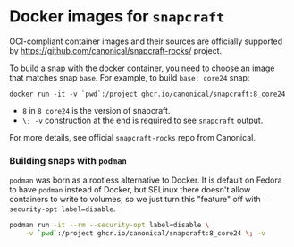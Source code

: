 # Docker images for `snapcraft`

OCI-compliant container images and their sources are officially supported by
https://github.com/canonical/snapcraft-rocks/ project.

To build a snap with the docker container, you need to choose an image that
matches snap `base`. For example, to build `base: core24` snap:

    docker run -it -v `pwd`:/project ghcr.io/canonical/snapcraft:8_core24

 * `8` in `8_core24` is the version of snapcraft.
 * `\; -v` construction at the end is required to see `snapcraft` output.

For more details, see official `snapcraft-rocks` repo from Canonical.

### Building snaps with `podman`

`podman` was born as a rootless alternative to Docker. It is default on Fedora
to have `podman` instead of Docker, but SELinux there doesn't allow containers
to write to volumes, so we just turn this "feature" off with
 `--security-opt label=disable`.

```sh
podman run -it --rm --security-opt label=disable \
    -v `pwd`:/project ghcr.io/canonical/snapcraft:8_core24 \; -v
```
